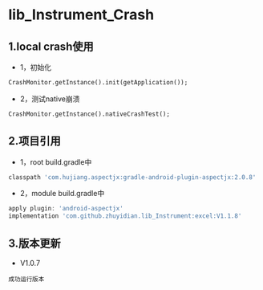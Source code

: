 # lib_Instrument_Crash

## 1.local crash使用
* 1，初始化
```xml
CrashMonitor.getInstance().init(getApplication());
```
* 2，测试native崩溃
```xml
CrashMonitor.getInstance().nativeCrashTest();
```
## 2.项目引用
* 1，root build.gradle中
```groovy
classpath 'com.hujiang.aspectjx:gradle-android-plugin-aspectjx:2.0.8'
```
* 2，module build.gradle中
```groovy
apply plugin: 'android-aspectjx'
implementation 'com.github.zhuyidian.lib_Instrument:excel:V1.1.8'
```
## 3.版本更新
* V1.0.7
```
成功运行版本
```

